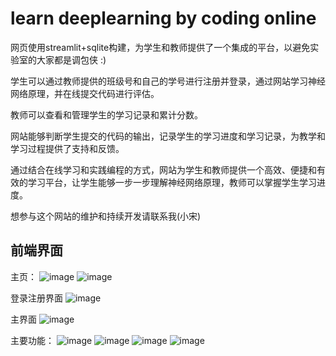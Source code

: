 # learn deeplearning by coding online

网页使用streamlit+sqlite构建，为学生和教师提供了一个集成的平台，以避免实验室的大家都是调包侠 :)


学生可以通过教师提供的班级号和自己的学号进行注册并登录，通过网站学习神经网络原理，并在线提交代码进行评估。

教师可以查看和管理学生的学习记录和累计分数。

网站能够判断学生提交的代码的输出，记录学生的学习进度和学习记录，为教学和学习过程提供了支持和反馈。

通过结合在线学习和实践编程的方式，网站为学生和教师提供一个高效、便捷和有效的学习平台，让学生能够一步一步理解神经网络原理，教师可以掌握学生学习进度。

想参与这个网站的维护和持续开发请联系我(小宋)


## 前端界面

主页：
![image](https://github.com/Sonya747/learn-deeplearning-by-coding-online-web/assets/170918569/20371029-4d17-4325-96e2-eb435cccb704)
![image](https://github.com/Sonya747/learn-deeplearning-by-coding-online-web/assets/170918569/4e81ce57-382d-405b-8232-23ab17f777f2)

登录注册界面
![image](https://github.com/Sonya747/learn-deeplearning-by-coding-online-web/assets/170918569/91f82c8d-6a74-4c7f-88ad-eb56997aef79)

主界面
![image](https://github.com/Sonya747/learn-deeplearning-by-coding-online-web/assets/170918569/455494a3-cac0-4049-a208-8ce03826a427)


主要功能：
![image](https://github.com/Sonya747/learn-deeplearning-by-coding-online-web/assets/170918569/8d48268b-4479-4d73-ab84-0a34e111a394)
![image](https://github.com/Sonya747/learn-deeplearning-by-coding-online-web/assets/170918569/4ac520d2-fd6d-42f1-9822-401cad47f8bf)
![image](https://github.com/Sonya747/learn-deeplearning-by-coding-online-web/assets/170918569/3deb7dae-8735-4a3c-979f-c73dcaf758b8)
![image](https://github.com/Sonya747/learn-deeplearning-by-coding-online-web/assets/170918569/40c0f97d-e9ac-4b18-bef5-57722629587e)
